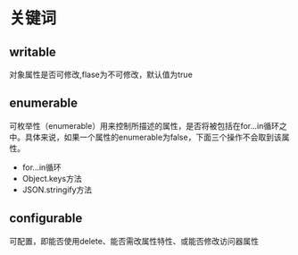 # 关键词

## writable
对象属性是否可修改,flase为不可修改，默认值为true

## enumerable
可枚举性（enumerable）用来控制所描述的属性，是否将被包括在for...in循环之中。具体来说，如果一个属性的enumerable为false，下面三个操作不会取到该属性。
* for...in循环
* Object.keys方法
* JSON.stringify方法

## configurable
可配置，即能否使用delete、能否需改属性特性、或能否修改访问器属性
